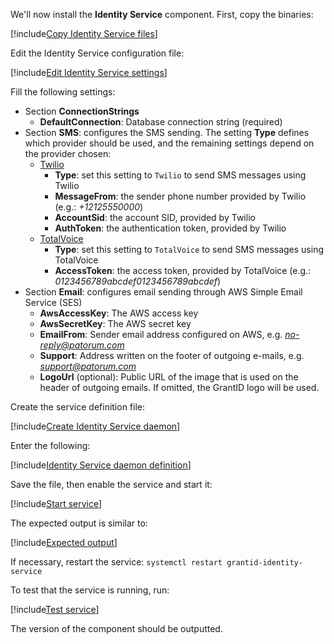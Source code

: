 ﻿We'll now install the **Identity Service** component. First, copy the binaries:

[!include[Copy Identity Service files](../../../../../../includes/grant-id/linux/copy-files-identity-service.md)]

Edit the Identity Service configuration file:

[!include[Edit Identity Service settings](../../../../../../includes/grant-id/linux/edit-settings-identity-service.md)]

Fill the following settings:

* Section **ConnectionStrings**
  * **DefaultConnection**: Database connection string (required)
* Section **SMS**: configures the SMS sending. The setting **Type** defines which provider should be used, and the remaining settings depend on the provider chosen:
  * [Twilio](https://www.twilio.com/)
    * **Type**: set this setting to `Twilio` to send SMS messages using Twilio
    * **MessageFrom**: the sender phone number provided by Twilio (e.g.: *+12125550000*)
    * **AccountSid**: the account SID, provided by Twilio
    * **AuthToken**: the authentication token, provided by Twilio
  * [TotalVoice](https://totalvoice.com.br/)
    * **Type**: set this setting to `TotalVoice` to send SMS messages using TotalVoice
    * **AccessToken**: the access token, provided by TotalVoice (e.g.: *0123456789abcdef0123456789abcdef*)
* Section **Email**: configures email sending through AWS Simple Email Service (SES)
  * **AwsAccessKey**: The AWS access key
  * **AwsSecretKey**: The AWS secret key
  * **EmailFrom**: Sender email address configured on AWS, e.g. *no-reply@patorum.com*
  * **Support**: Address written on the footer of outgoing e-mails, e.g. *support@patorum.com*
  * **LogoUrl** (optional): Public URL of the image that is used on the header of outgoing emails. If omitted, the GrantID logo will be used.

Create the service definition file:

[!include[Create Identity Service daemon](../../../../../../includes/grant-id/linux/create-daemon-identity-service.md)]

Enter the following:

[!include[Identity Service daemon definition](../../../../../../includes/grant-id/linux/daemon-definition-identity-service.md)]

Save the file, then enable the service and start it:

[!include[Start service](../../../../../../includes/grant-id/linux/start-identity-service.md)]

The expected output is similar to:

[!include[Expected output](../../../../../../includes/grant-id/linux/start-output-identity-service.md)]

If necessary, restart the service: `systemctl restart grantid-identity-service`

To test that the service is running, run:

[!include[Test service](../../../../../../includes/grant-id/linux/test-daemon-identity-service.md)]

The version of the component should be outputted.
